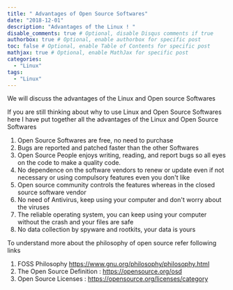 ```yaml
---
title: " Advantages of Open Source Softwares"
date: "2018-12-01"
description: "Advantages of the Linux ! "
disable_comments: true # Optional, disable Disqus comments if true
authorbox: true # Optional, enable authorbox for specific post
toc: false # Optional, enable Table of Contents for specific post
mathjax: true # Optional, enable MathJax for specific post
categories:
  - "Linux"
tags:
  - "Linux"
---
```

We will discuss the advantages of the Linux and Open source Softwares
<!--more-->

If you are still thinking about why to use Linux and Open Source Softwares here I have put together all the advantages of the Linux and Open Source Softwares

1. Open Source Softwares are free, no need to purchase
2. Bugs are reported and patched faster than the other Softwares
3. Open Source People enjoys writing, reading, and report bugs so all eyes on the code to make a quality code.
4. No dependence on the software vendors to renew or update even if not necessary or using compulsory features even you don't like
5. Open source community controls the features whereas in the closed source software vendor
6. No need of Antivirus, keep using your computer and don't worry about the viruses
7. The reliable operating system, you can keep using your computer without the crash and your files are safe
8. No data collection by spyware and rootkits, your data is yours

To understand more about the philosophy of open source refer following links

1. FOSS Philosophy https://www.gnu.org/philosophy/philosophy.html
2. The Open Source Definition : https://opensource.org/osd
3. Open Source Licenses : https://opensource.org/licenses/category
